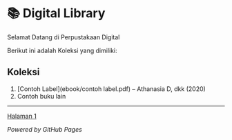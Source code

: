 # 📚 Digital Library 

Selamat Datang di Perpustakaan Digital 

Berikut ini adalah Koleksi yang dimiliki:
## Koleksi 

1. [Contoh Label](ebook/contoh label.pdf) – Athanasia D, dkk (2020)   
2. Contoh buku lain 

--- 
<a href="webti/halaman1.html"> Halaman 1 </a>

*Powered by GitHub Pages*
